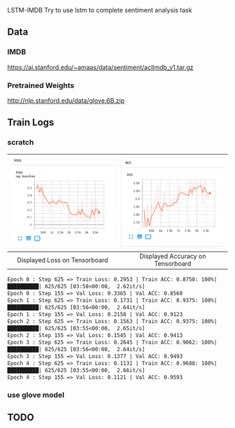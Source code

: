 LSTM-IMDB
Try to use lstm to complete sentiment analysis task

## Data
### IMDB
<https://ai.stanford.edu/~amaas/data/sentiment/aclImdb_v1.tar.gz>

### Pretrained Weights
<http://nlp.stanford.edu/data/glove.6B.zip>


## Train Logs
### scratch 
![scratch loss](./docs/scratch_loss.png)      |  ![scratch acc](./docs/scratch_acc.png)
:-------------------------:|:-------------------------:
Displayed Loss on Tensorboard |  Displayed Accuracy on Tensorboard
```shell script
Epoch 0 : Step 625 => Train Loss: 0.2953 | Train ACC: 0.8750: 100%|██████████| 625/625 [03:58<00:00,  2.62it/s]
Epoch 0 : Step 155 => Val Loss: 0.3365 | Val ACC: 0.8560 
Epoch 1 : Step 625 => Train Loss: 0.1731 | Train ACC: 0.9375: 100%|██████████| 625/625 [03:56<00:00,  2.64it/s]
Epoch 1 : Step 155 => Val Loss: 0.2158 | Val ACC: 0.9123 
Epoch 2 : Step 625 => Train Loss: 0.1563 | Train ACC: 0.9375: 100%|██████████| 625/625 [03:55<00:00,  2.65it/s]
Epoch 2 : Step 155 => Val Loss: 0.1545 | Val ACC: 0.9413 
Epoch 3 : Step 625 => Train Loss: 0.2645 | Train ACC: 0.9062: 100%|██████████| 625/625 [03:56<00:00,  2.64it/s]
Epoch 3 : Step 155 => Val Loss: 0.1377 | Val ACC: 0.9493 
Epoch 4 : Step 625 => Train Loss: 0.1131 | Train ACC: 0.9688: 100%|██████████| 625/625 [03:55<00:00,  2.66it/s]
Epoch 4 : Step 155 => Val Loss: 0.1121 | Val ACC: 0.9593 
```

### use glove model


## TODO